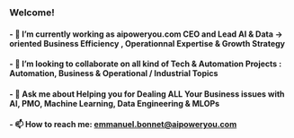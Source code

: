 ### Welcome! 

#### - 🔭 I’m currently working as aipoweryou.com CEO and Lead AI & Data -> oriented Business Efficiency , Operationnal Expertise & Growth Strategy
#### - 🤝 I’m looking to collaborate on all kind of Tech & Automation Projects : Automation, Business & Operational / Industrial Topics
#### - 💬 Ask me about Helping you for Dealing ALL Your Business issues with AI, PMO, Machine Learning, Data Engineering & MLOPs
#### - 📫 How to reach me: emmanuel.bonnet@aipoweryou.com 


